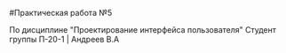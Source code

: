 #Практическая работа №5

По дисциплине "Проектирование интерфейса пользователя" Студент группы П-20-1 | Андреев В.А
